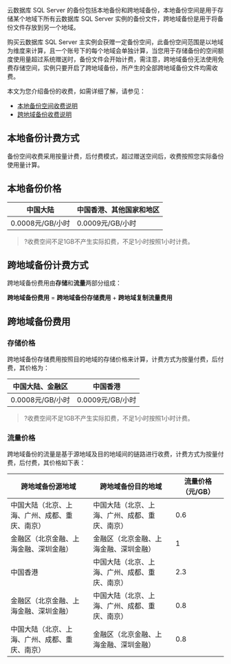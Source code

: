 云数据库 SQL Server 的备份包括本地备份和跨地域备份，本地备份空间是用于存储某个地域下所有云数据库 SQL Server 实例的备份文件，跨地域备份是用于将备份文件存放到另一个地域。

购买云数据库 SQL Server 主实例会获赠一定备份空间，此备份空间范围是以地域为维度来计算，且一个账号下的每个地域会单独计算，当您用于存储备份的空间额度使用量超过系统赠送时，备份文件会开始计费，需注意，跨地域备份无法使用免费存储空间，实例只要开启了跨地域备份，所产生的全部跨地域备份文件均需收费。

本文为您介绍备份的收费，如需详细了解，请参见：
- [本地备份空间收费说明](https://cloud.tencent.com/document/product/238/70171)
- [跨地域备份收费说明](https://cloud.tencent.com/document/product/238/77393)

## 本地备份计费方式
备份空间收费采用按量计费，后付费模式，超过赠送空间后，收费按照您实际备份使用量计算。

## 本地备份价格

| 中国大陆 | 中国香港、其他国家和地区 |
|---------|---------|
| 0.0008元/GB/小时 | 0.0009元/GB/小时 |

>?收费空间不足1GB不产生实际扣费，不足1小时按照1小时计费。

## 跨地域备份计费方式
跨地域备份费用由**存储**和**流量**两部分组成：

**跨地域备份费用** = **跨地域备份存储费用** + **跨地域复制流量费用**

## 跨地域备份费用

### 存储价格
跨地域备份存储费用按照目的地域的存储价格来计算，计费方式为按量付费，后付费，其价格为：

| 中国大陆、金融区 | 中国香港 |
|---------|---------|
| 0.0008元/GB/小时 | 0.0009元/GB/小时 |

>?收费空间不足1GB不产生实际扣费，不足1小时按照1小时计费。

### 流量价格
跨地域备份的流量是基于源地域及目的地域间的链路进行收费，计费方式为按量付费，后付费，其价格如下表：

| 跨地域备份源地域 | 跨地域备份目的地域 | 流量价格（元/GB） |
|---------|---------|---------|
| 中国大陆（北京、上海、广州、成都、重庆、南京） | 中国大陆（北京、上海、广州、成都、重庆、南京） | 0.6 |
| 金融区（北京金融、上海金融、深圳金融） | 金融区（北京金融、上海金融、深圳金融） | 1 |
| 中国香港 | 中国大陆（北京、上海、广州、成都、重庆、南京） | 2.3 |
| 金融区（北京金融、上海金融、深圳金融） | 中国大陆（北京、上海、广州、成都、重庆、南京） | 0.8 |
| 中国大陆（北京、上海、广州、成都、重庆、南京） | 金融区（北京金融、上海金融、深圳金融） | 0.8 |

